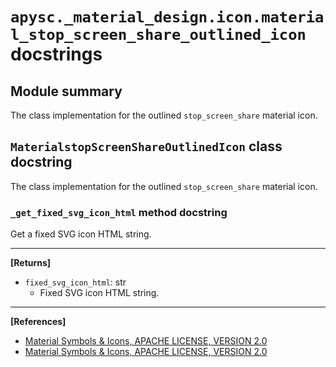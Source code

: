 # `apysc._material_design.icon.material_stop_screen_share_outlined_icon` docstrings

## Module summary

The class implementation for the outlined `stop_screen_share` material icon.

## `MaterialstopScreenShareOutlinedIcon` class docstring

The class implementation for the outlined `stop_screen_share` material icon.

### `_get_fixed_svg_icon_html` method docstring

Get a fixed SVG icon HTML string.<hr>

**[Returns]**

- `fixed_svg_icon_html`: str
  - Fixed SVG icon HTML string.

<hr>

**[References]**

- [Material Symbols & Icons, APACHE LICENSE, VERSION 2.0](https://fonts.google.com/icons?icon.size=24&icon.color=%23e8eaed)
- [Material Symbols & Icons, APACHE LICENSE, VERSION 2.0](https://www.apache.org/licenses/LICENSE-2.0.html)